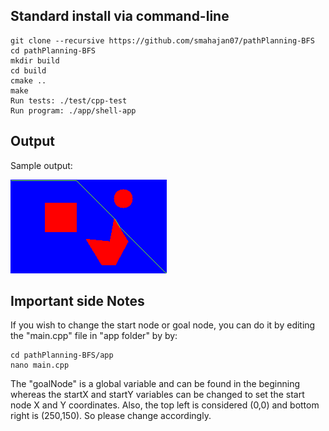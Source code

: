 ## Standard install via command-line
```
git clone --recursive https://github.com/smahajan07/pathPlanning-BFS
cd pathPlanning-BFS
mkdir build
cd build
cmake ..
make
Run tests: ./test/cpp-test
Run program: ./app/shell-app
```

## Output

Sample output: 

![Sample Output](https://github.com/smahajan07/pathPlanning-BFS/blob/master/output/sampleOutput.png)

## Important side Notes

If you wish to change the start node or goal node, you can do it by editing the "main.cpp" file in "app folder" by by:

```
cd pathPlanning-BFS/app
nano main.cpp
```
The "goalNode" is a global variable and can be found in the beginning whereas the startX and startY variables can be changed to set the start node X and Y coordinates.
Also, the top left is considered (0,0) and bottom right is (250,150). So please change accordingly.
